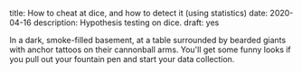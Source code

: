 title: How to cheat at dice, and how to detect it (using statistics)
date: 2020-04-16
description: Hypothesis testing on dice.
draft: yes

In a dark, smoke-filled basement, at a table surrounded by bearded giants with anchor tattoos on their cannonball arms. You'll get some funny looks if you pull out your fountain pen and start your data collection.

